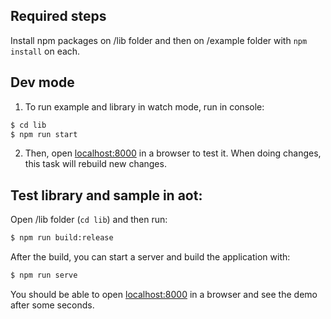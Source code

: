 ## Required steps

Install npm packages on /lib folder and then on /example folder with `npm install` on each.

## Dev mode

1) To run example and library in watch mode, run in console:

```bash
$ cd lib
$ npm run start
```

2) Then, open [localhost:8000](http://localhost:8000) in a browser to test it. When doing changes, this task will rebuild new changes.

## Test library and sample in aot:

Open /lib folder (`cd lib`) and then run:

```bash
$ npm run build:release
```

After the build, you can start a server and build the application with:

```bash
$ npm run serve
```

You should be able to open [localhost:8000](http://localhost:8000) in a browser and see the demo after some seconds.
